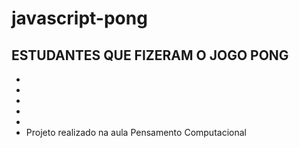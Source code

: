 # javascript-pong

ESTUDANTES QUE FIZERAM O JOGO PONG
-
-
-
-
-
-
- Projeto realizado na aula Pensamento Computacional
